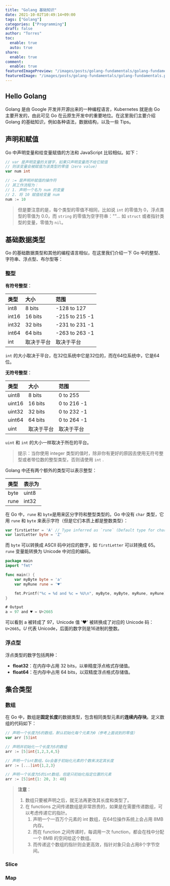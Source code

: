 ```yaml
---
title: "Golang 基础知识"
date: 2021-10-02T10:49:14+09:00
tags: ["Golang"]
categories: ["Programming"]
draft: false
author: "Torres"
toc:
  enable: true
  auto: true
share:
  enable: true
comment:
  enable: true
featuredImagePreview: "/images/posts/golang-fundamentals/golang-fundamentals.png"
featuredImage: "/images/posts/golang-fundamentals/golang-fundamentals.png"
---
```


## Hello Golang

Golang 是由 Google 开发并开源出来的一种编程语言，Kubernetes 就是由 Go 主要开发的，由此可见 Go 在云原生开发中的重要地位。在这里我们主要介绍 Golang 的基础知识，例如各种语法，数据结构，以及一些 Tips。

## 声明和赋值

Go 中声明变量和给变量赋值的方法和 JavaScript 比较相似。如下：

```go
// var 是声明变量的关键字，如果只声明变量而不给它赋值
// 则该变量会被赋值为该类型的零值（zero value）
var num int

// := 是声明并赋值的操作符
// 其工作流程为：
// 1. 声明一个名为 num 的变量
// 2. 将 10 赋值给变量 num
num := 10
```

> 但是要注意的是，每个类型的零值不相同，比如说 `int` 的零值为 0，浮点类型的零值为 0.0，而 `string` 的零值为空字符串：""... 如 `struct` 或者指针类型的变量，零值为 `nil`。

## 基础数据类型

Go 的基础数据类型和其他的编程语言相似，在这里我们介绍一下 Go 中的整型、字符串、浮点型、布尔型等：

### 整型

**有符号整型**：

| 类型  | 大小       | 范围           |
| :---- | :--------- | :------------- |
| int8  | 8 bits     | -128 to 127    |
| int16 | 16 bits    | -215 to 215 -1 |
| int32 | 32 bits    | -231 to 231 -1 |
| int64 | 64 bits    | -263 to 263 -1 |
| int   | 取决于平台 | 取决于平台     |

`int` 的大小取决于平台，在32位系统中它是32位的，而在64位系统中，它是64位。

**无符号整型**：

| 类型   | 大小       | 范围        |
| :----- | :--------- | :---------- |
| uint8  | 8 bits     | 0 to 255    |
| uint16 | 16 bits    | 0 to 216 -1 |
| uint32 | 32 bits    | 0 to 232 -1 |
| uint64 | 64 bits    | 0 to 264 -1 |
| uint   | 取决于平台 | 取决于平台  |

`uint` 和 `int` 的大小一样取决于所在的平台。

> 提示：当你使用 integer 类型的值时，除非你有更好的原因去使用无符号整型或者带位数的整型类型，否则请使用 `int` .

Golang 中还有两个额外的类型可以表示整型：

| 类型 | 表示为 |
| :--- | :----- |
| byte | uint8  |
| rune | int32  |

在 Go 中，`rune` 和 `byte`是用来区分字符和整型类型的。Go 中没有 `char` 类型，它用 `rune` 和 `byte` 来表示字符（但是它们本质上都是整数类型）：

```go
var firstLetter = 'A' // Type inferred as `rune` (Default type for character values)
var lastLetter byte = 'Z'
```

而 `byte` 可以转换成 ASCII 码中对应的数字，如 `firstLetter` 可以转换成 65。`rune` 变量能转换为 Unicode 中对应的编码。

```go
package main
import "fmt"

func main() {
	var myByte byte = 'a'
	var myRune rune = '♥'

	fmt.Printf("%c = %d and %c = %U\n", myByte, myByte, myRune, myRune)
}
```

```go
# Output
a = 97 and ♥ = U+2665
```

可以看到 a 被转成了 97，Unicode 值 '♥' 被转换成了对应的 Unicode 码：`U+2665`。*U* 代表 Unicode，后面的数字则是16进制的整数。

### 浮点型

浮点类型的数字包括两种：

- **float32**：在内存中占用 32 bits，以单精度浮点格式存储值。
- **float64**：在内存中占用 64 bits，以双精度浮点格式存储值。

## 集合类型

### 数组

在 Go 中，数组是**固定长度**的数据类型，包含相同类型元素的**连续内存块**。定义数组的代码如下：

```go
// 声明一个长度为5的数组，默认初始化每个元素为0（参考上面说到的零值）
var arr [5]int

// 声明并初始化一个长度为5的数组
arr := [5]int{1,2,3,4,5}

// 声明一个int数组，Go会基于初始化元素的个数来决定其长度
arr := [...]int{1,2,3}

// 声明一个长度为5的int数组，但是只初始化指定位置的元素
arr := [5]int{1: 20, 3: 40}

```

> **注意**：
>
> 1. 数组只要被声明之后，就无法再更改其长度和类型了。
> 2. 在 functions 之间传递数组是非常昂贵的，如果是在需要传递数组，可以考虑传递它的指针。
>    1. 声明一个一百万个元素的 int 数组，在64位操作系统上会占用 8MB 内存。
>    2. 而在 function 之间传递时，每调用一次 function，都会在栈中分配一个 8MB 的空间给这个数组。
>    3. 而传递这个数组的指针则会更高效，指针对象只会占用8个字节空间。

### Slice



### Map

